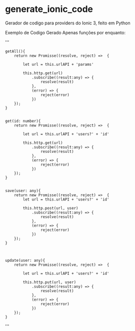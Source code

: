 # generate_ionic_code
Gerador de codigo para providers do Ionic 3, feito em Python


Exemplo de Codigo Gerado Apenas funções por enquanto:

'''
    
    getAll(){
        return new Promisse((resolve, reject) =>  {
 
            let url = this.urlAPI + 'params'

            this.http.get(url)
                .subscribe((result:any) => {
                    resolve(result)
                },
                (error) => {
                    reject(error)
                })
        });
    }
    

    get(id: number){
        return new Promisse((resolve, reject) =>  {

            let url = this.urlAPI + 'users?' + 'id'

            this.http.get(url)
                .subscribe((result:any) => {
                    resolve(result)
                },
                (error) => {
                    reject(error)
                })
        });
    }


    save(user: any){    
        return new Promisse((resolve, reject) =>  {
            let url = this.urlAPI + 'users?' + 'id'

            this.http.post(url, user)
                .subscribe((result:any) => {
                    resolve(result)
                },
                (error) => {
                    reject(error)
                })
        });
    }



    update(user: any){
        return new Promisse((resolve, reject) =>  {

            let url = this.urlAPI + 'users?' + 'id'

            this.http.put(url, user)
                .subscribe((result:any) => {
                    resolve(result)
                },
                (error) => {
                    reject(error)
                })
        });
    }
'''
